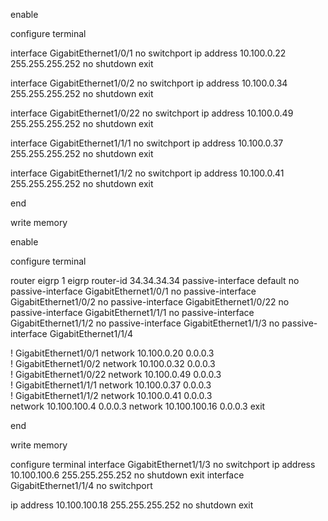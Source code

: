 enable

configure terminal

interface GigabitEthernet1/0/1
 no switchport
 ip address 10.100.0.22 255.255.255.252
 no shutdown
 exit

interface GigabitEthernet1/0/2
 no switchport
 ip address 10.100.0.34 255.255.255.252
 no shutdown
 exit

interface GigabitEthernet1/0/22
 no switchport
 ip address 10.100.0.49 255.255.255.252
 no shutdown
 exit

interface GigabitEthernet1/1/1
 no switchport
 ip address 10.100.0.37 255.255.255.252
 no shutdown
 exit

interface GigabitEthernet1/1/2
 no switchport
 ip address 10.100.0.41 255.255.255.252
 no shutdown
 exit

end

write memory

enable

configure terminal

router eigrp 1
 eigrp router-id 34.34.34.34
 passive-interface default
 no passive-interface GigabitEthernet1/0/1
 no passive-interface GigabitEthernet1/0/2
 no passive-interface GigabitEthernet1/0/22
 no passive-interface GigabitEthernet1/1/1
 no passive-interface GigabitEthernet1/1/2
  no passive-interface GigabitEthernet1/1/3
no passive-interface GigabitEthernet1/1/4

  ! GigabitEthernet1/0/1
  network 10.100.0.20 0.0.0.3   
 ! GigabitEthernet1/0/2
 network 10.100.0.32 0.0.0.3   
 ! GigabitEthernet1/0/22
 network 10.100.0.49 0.0.0.3   
 ! GigabitEthernet1/1/1
 network 10.100.0.37 0.0.0.3   
 ! GigabitEthernet1/1/2
 network 10.100.0.41 0.0.0.3   
  network 10.100.100.4 0.0.0.3
  network 10.100.100.16 0.0.0.3
 exit

end

write memory



 configure terminal
interface GigabitEthernet1/1/3
no switchport
ip address 10.100.100.6 255.255.255.252
no shutdown
exit
interface GigabitEthernet1/1/4
no switchport

ip address 10.100.100.18 255.255.255.252
no shutdown
exit
